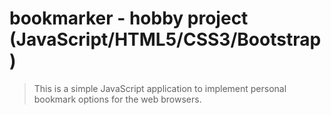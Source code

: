 # bookmarker - hobby project (JavaScript/HTML5/CSS3/Bootstrap)
> This is a simple JavaScript application to implement personal bookmark options for the web browsers.

